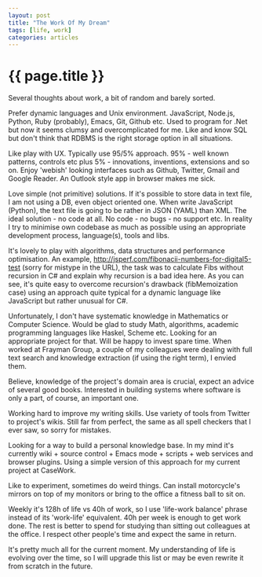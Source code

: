 ```yaml
---
layout: post
title: "The Work Of My Dream"
tags: [life, work]
categories: articles
---
```


# {{ page.title }}

Several thoughts about work, a bit of random and barely sorted.

Prefer dynamic languages and Unix environment.
JavaScript, Node.js, Python, Ruby (probably), Emacs, Git, Github etc.
Used to program for .Net but now it seems clumsy and overcomplicated for me.
Like and know SQL but don't think that RDBMS is the right storage option in all situations.

Like play with UX. Typically use 95/5% approach.
95% - well known patterns, controls etc plus 5% - innovations, inventions, extensions and so on.
Enjoy 'webish' looking interfaces such as Github, Twitter, Gmail and Google Reader.
An Outlook style app in browser makes me sick.

Love simple (not primitive) solutions.
If it's possible to store data in text file, I am not using a DB, even object oriented one.
When write JavaScript (Python), the text file is going to be rather in JSON (YAML) than XML.
The ideal solution - no code at all. No code - no bugs - no support etc.
In reality I try to minimise own codebase as much as possible
using an appropriate development process, language(s), tools and libs.

It's lovely to play with algorithms, data structures and performance optimisation.
An example, http://jsperf.com/fibonacii-numbers-for-digital5-test (sorry for mistype in the URL), 
the task was to calculate Fibs without recursion in C# and explain why recursion is a bad idea here.
As you can see, it's quite easy to overcome recursion's drawback (fibMemoization case)
using an approach quite typical for a dynamic language like JavaScript but rather unusual for C#.

Unfortunately, I don't have systematic knowledge in Mathematics or Computer Science.
Would be glad to study Math, algorithms, academic programming languages like Haskel, Scheme etc.
Looking for an appropriate project for that. Will be happy to invest spare time.
When worked at Frayman Group, a couple of my colleagues were dealing with full text search
and knowledge extraction (if using the right term), I envied them.

Believe, knowledge of the project's domain area is crucial, expect an advice of several good books.
Interested in building systems where software is only a part, of course, an important one.

Working hard to improve my writing skills.
Use variety of tools from Twitter to project's wikis.
Still far from perfect, the same as all spell checkers that I ever saw, so sorry for mistakes.

Looking for a way to build a personal knowledge base.
In my mind it's currently wiki + source control + Emacs mode + scripts + web services and browser plugins.
Using a simple version of this approach for my current project at CaseWork.

Like to experiment, sometimes do weird things.
Can install motorcycle's mirrors on top of my monitors
or bring to the office a fitness ball to sit on.

Weekly it's 128h of life vs 40h of work,
so I use 'life-work balance' phrase instead of its 'work-life' equivalent.
40h per week is enough to get work done.
The rest is better to spend for studying than sitting out colleagues at the office.
I respect other people's time and expect the same in return.

It's pretty much all for the current moment.
My understanding of life is evolving over the time,
so I will upgrade this list or may be even rewrite it from scratch in the future.
